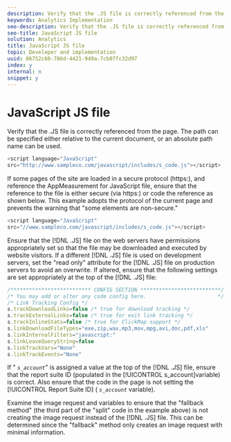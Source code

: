 ```yaml
---
description: Verify that the .JS file is correctly referenced from the page. The path can be specified either relative to the current document, or an absolute path name can be used.
keywords: Analytics Implementation
seo-description: Verify that the .JS file is correctly referenced from the page. The path can be specified either relative to the current document, or an absolute path name can be used.
seo-title: JavaScript JS file
solution: Analytics
title: JavaScript JS file
topic: Developer and implementation
uuid: 86752c60-786d-4421-949a-7cb07fc32d97
index: y
internal: n
snippet: y
---
```


# JavaScript JS file

Verify that the .JS file is correctly referenced from the page. The path can be specified either relative to the current document, or an absolute path name can be used.

```js
<script language="JavaScript" 
src="http://www.sampleco.com/javascript/includes/s_code.js"></script>
```

If some pages of the site are loaded in a secure protocol (https:), and reference the AppMeasurement for JavaScript file, ensure that the reference to the file is either secure (via https:) or code the reference as shown below. This example adopts the protocol of the current page and prevents the warning that "some elements are non-secure."

```js
<script language="JavaScript" 
src="//www.sampleco.com/javascript/includes/s_code.js"></script>
```

Ensure that the [!DNL .JS] file on the web servers have permissions appropriately set so that the file may be downloaded and executed by website visitors. If a different [!DNL .JS] file is used on development servers, set the "read only" attribute for the [!DNL .JS] file on production servers to avoid an overwrite. If altered, ensure that the following settings are set appropriately at the top of the [!DNL .JS] file:

```js
/************************** CONFIG SECTION **************************/
/* You may add or alter any code config here.                       */
/* Link Tracking Config */
s.trackDownloadLinks=false /* true for download tracking */
s.trackExternalLinks=false /* true for exit link tracking */
s.trackInlineStats=false /* true for ClickMap support */
s.linkDownloadFileTypes="exe,zip,wav,mp3,mov,mpg,avi,doc,pdf,xls"
s.linkInternalFilters="javascript:"
s.linkLeaveQueryString=false
s.linkTrackVars="None" 
s.linkTrackEvents="None"

```

If " *`s_account`*" is assigned a value at the top of the [!DNL .JS] file, ensure that the report suite ID (populated in the [!UICONTROL s_account]variable) is correct. Also ensure that the code in the page is not setting the [!UICONTROL Report Suite ID] ( *`s_account`* variable).

Examine the image request and variables to ensure that the "fallback method" (the third part of the "split" code in the example above) is not creating the image request instead of the [!DNL .JS] file. This can be determined since the "fallback" method only creates an image request with minimal information. 
